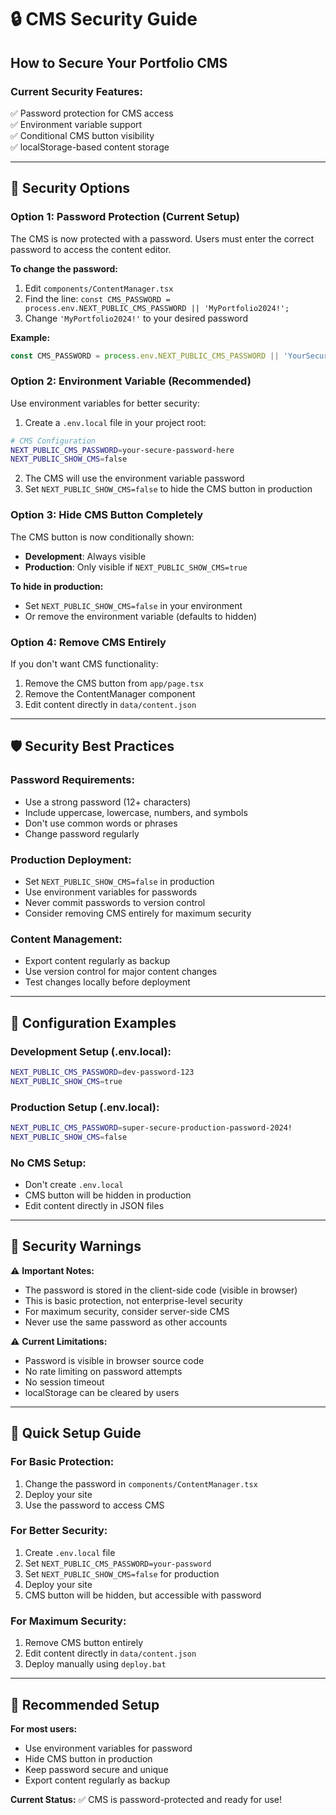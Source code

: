 # 🔒 CMS Security Guide

## How to Secure Your Portfolio CMS

### **Current Security Features:**
✅ Password protection for CMS access  
✅ Environment variable support  
✅ Conditional CMS button visibility  
✅ localStorage-based content storage  

---

## 🔐 **Security Options**

### **Option 1: Password Protection (Current Setup)**
The CMS is now protected with a password. Users must enter the correct password to access the content editor.

**To change the password:**
1. Edit `components/ContentManager.tsx`
2. Find the line: `const CMS_PASSWORD = process.env.NEXT_PUBLIC_CMS_PASSWORD || 'MyPortfolio2024!';`
3. Change `'MyPortfolio2024!'` to your desired password

**Example:**
```javascript
const CMS_PASSWORD = process.env.NEXT_PUBLIC_CMS_PASSWORD || 'YourSecurePassword123!';
```

### **Option 2: Environment Variable (Recommended)**
Use environment variables for better security:

1. Create a `.env.local` file in your project root:
```bash
# CMS Configuration
NEXT_PUBLIC_CMS_PASSWORD=your-secure-password-here
NEXT_PUBLIC_SHOW_CMS=false
```

2. The CMS will use the environment variable password
3. Set `NEXT_PUBLIC_SHOW_CMS=false` to hide the CMS button in production

### **Option 3: Hide CMS Button Completely**
The CMS button is now conditionally shown:
- **Development**: Always visible
- **Production**: Only visible if `NEXT_PUBLIC_SHOW_CMS=true`

**To hide in production:**
- Set `NEXT_PUBLIC_SHOW_CMS=false` in your environment
- Or remove the environment variable (defaults to hidden)

### **Option 4: Remove CMS Entirely**
If you don't want CMS functionality:

1. Remove the CMS button from `app/page.tsx`
2. Remove the ContentManager component
3. Edit content directly in `data/content.json`

---

## 🛡️ **Security Best Practices**

### **Password Requirements:**
- Use a strong password (12+ characters)
- Include uppercase, lowercase, numbers, and symbols
- Don't use common words or phrases
- Change password regularly

### **Production Deployment:**
- Set `NEXT_PUBLIC_SHOW_CMS=false` in production
- Use environment variables for passwords
- Never commit passwords to version control
- Consider removing CMS entirely for maximum security

### **Content Management:**
- Export content regularly as backup
- Use version control for major content changes
- Test changes locally before deployment

---

## 🔧 **Configuration Examples**

### **Development Setup (.env.local):**
```bash
NEXT_PUBLIC_CMS_PASSWORD=dev-password-123
NEXT_PUBLIC_SHOW_CMS=true
```

### **Production Setup (.env.local):**
```bash
NEXT_PUBLIC_CMS_PASSWORD=super-secure-production-password-2024!
NEXT_PUBLIC_SHOW_CMS=false
```

### **No CMS Setup:**
- Don't create `.env.local`
- CMS button will be hidden in production
- Edit content directly in JSON files

---

## 🚨 **Security Warnings**

⚠️ **Important Notes:**
- The password is stored in the client-side code (visible in browser)
- This is basic protection, not enterprise-level security
- For maximum security, consider server-side CMS
- Never use the same password as other accounts

⚠️ **Current Limitations:**
- Password is visible in browser source code
- No rate limiting on password attempts
- No session timeout
- localStorage can be cleared by users

---

## 📝 **Quick Setup Guide**

### **For Basic Protection:**
1. Change the password in `components/ContentManager.tsx`
2. Deploy your site
3. Use the password to access CMS

### **For Better Security:**
1. Create `.env.local` file
2. Set `NEXT_PUBLIC_CMS_PASSWORD=your-password`
3. Set `NEXT_PUBLIC_SHOW_CMS=false` for production
4. Deploy your site
5. CMS button will be hidden, but accessible with password

### **For Maximum Security:**
1. Remove CMS button entirely
2. Edit content directly in `data/content.json`
3. Deploy manually using `deploy.bat`

---

## 🎯 **Recommended Setup**

**For most users:**
- Use environment variables for password
- Hide CMS button in production
- Keep password secure and unique
- Export content regularly as backup

**Current Status:** ✅ CMS is password-protected and ready for use! 